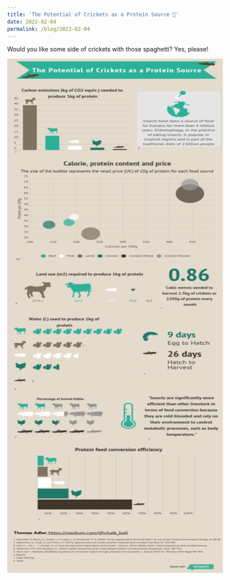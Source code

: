 ```yaml
---
title: 'The Potential of Crickets as a Protein Source 🦗'
date: 2022-02-04
permalink: /blog/2022-02-04
---
```


Would you like some side of crickets with those spaghetti? Yes, please!

<center><img src="/images/blog/visualisation/visual_insects.png" width="800" height="1200" /></center>

